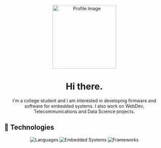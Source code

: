 <p align="center">
  <img src="https://avatars.githubusercontent.com/u/155108669?v=4" alt="Profile Image" width="200" height="200">
</p>

<h1 align="center">Hi there.</h1>

<p align="center">
  I'm a college student and I am interested in developing firmware and software for embedded systems. I also work on WebDev, Telecommunications and Data Science projects.
</p>

## 🚀 Technologies

<p align="center">
  <img src="https://img.shields.io/badge/Language-C%20%7C%20C%2B%2B%20%7C%20Python-blue" alt="Languages">
  <img src="https://img.shields.io/badge/Embedded-ARM%20%7C%20AVR%20%7C%20ESP32%7CSTM-orange" alt="Embedded Systems">
  <img src="https://img.shields.io/badge/Frameworks-Any%20Frameworks-lightgrey" alt="Frameworks">
</p>
